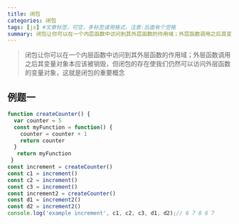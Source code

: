 ```yaml
---
title: 闭包
categories: 闭包
tags: [js] #文章标签，可空，多标签请用格式，注意:后面有个空格
summary: 闭包让你可以在一个内层函数中访问到其外层函数的作用域；外层函数调用之后其变量对象本应该被销毁，但闭包的存在使我们仍然可以访问外层函数的变量对象，这就是闭包的重要概念
---
```


> 闭包让你可以在一个内层函数中访问到其外层函数的作用域；外层函数调用之后其变量对象本应该被销毁，但闭包的存在使我们仍然可以访问外层函数的变量对象，这就是闭包的重要概念


## 例题一
```javascript
function createCounter() {
  var counter = 5
  const myFunction = function() {
    counter = counter + 1
    return counter
  }
   return myFunction
 }
const increment = createCounter()
const c1 = increment()
const c2 = increment()
const c3 = increment()
const increment2 = createCounter()
const d1 = increment2()
const d2 = increment2()
console.log('example increment', c1, c2, c3, d1, d2);// 6 7 8 6 7

```